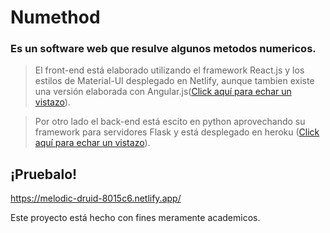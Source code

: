 # Numethod

### Es un software web que resulve algunos metodos numericos.

> El front-end está elaborado utilizando el framework React.js y los estilos de Material-UI desplegado en Netlify, aunque tambien existe una versión elaborada con Angular.js([Click aquí para echar un vistazo](https://github.com/Branyoe/Numethod-Angular.git)).


> Por otro lado el back-end está escito en python aprovechando su framework para servidores Flask y está desplegado en heroku ([Click aquí para echar un vistazo](https://github.com/Branyoe/Numethod-API.git)).

## ¡Pruebalo!

https://melodic-druid-8015c6.netlify.app/


Este proyecto está hecho con fines meramente academicos.

